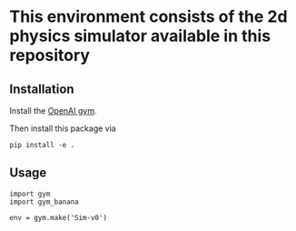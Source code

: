 # This environment consists of the 2d physics simulator available in this repository

## Installation

Install the [OpenAI gym](https://gym.openai.com/docs/).

Then install this package via

```
pip install -e .
```

## Usage

```
import gym
import gym_banana

env = gym.make('Sim-v0')
```
